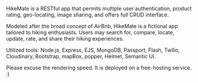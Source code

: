 HikeMate is a RESTful app that permits multiple user authentication, product rating, geo-locating, image sharing, and offers full CRUD interface. 

Modeled after the broad concept of AirBnb, HikeMate is a fictional app tailored to hiking enthusiasts.
Users may search for, compare, locate, update, rate, and share their hiking experiences. 

Utilized tools: Node.js, Express, EJS, MongoDB, Passport, Flash, Twilio, Cloudinary, Bootstrap, mapBox, popper, Helmet, Semantic UI.

Please excuse the rendering speed. It is deployed on a free-hosting service. :) 

